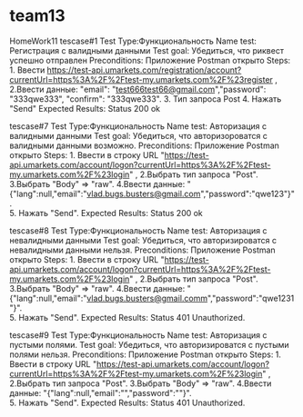 # team13
HomeWork11
tescase#1
Test Type:Функциональность
Name test: Регистрация с валидными данными 
Test goal: Убедиться, что риквест успешно отправлен
Preconditions: Приложение Postman открыто
Steps: 1. Ввести https://test-api.umarkets.com/registration/account?currentUrl=https%3A%2F%2Ftest-my.umarkets.com%2F%23register ,
2.Ввести данные: "email": "test666test66@gmail.com","password": "333qwe333", "confirm": "333qwe333". 3. Тип запроса Post 4. Нажать "Send"
Expected Results: Status 200 ok


tescase#7
Test Type:Функциональность
Name test: Авторизация с валидными данными 
Test goal: Убедиться, что авторизороватся с валидными данными возможно.
Preconditions: Приложение Postman открыто
Steps: 1. Ввести в строку URL "https://test-api.umarkets.com/account/logon?currentUrl=https%3A%2F%2Ftest-my.umarkets.com%2F%23login" ,
2.Выбрать тип запроса "Post". 
3.Выбрать "Body" => "raw". 
4.Ввести данные: "{"lang":null,"email":"vlad.bugs.busters@gmail.com","password":"qwe123"}".  
5. Нажать "Send".
Expected Results: Status 200 ok

tescase#8
Test Type:Функциональность
Name test: Авторизация с невалидными данными 
Test goal: Убедиться, что авторизироватся с невалидными данными нельзя.
Preconditions: Приложение Postman открыто
Steps: 1. Ввести в строку URL "https://test-api.umarkets.com/account/logon?currentUrl=https%3A%2F%2Ftest-my.umarkets.com%2F%23login" ,
2.Выбрать тип запроса "Post". 
3.Выбрать "Body" => "raw". 
4.Ввести данные: "{"lang":null,"email":"vlad.bugs.busters@gmail.comm","password":"qwe1231"}".  
5. Нажать "Send".
Expected Results: Status 401 Unauthorized.

tescase#9
Test Type:Функциональность
Name test: Авторизация с пустыми полями. 
Test goal: Убедиться, что авторизироватся с пустыми полями нельзя.
Preconditions: Приложение Postman открыто
Steps: 1. Ввести в строку URL "https://test-api.umarkets.com/account/logon?currentUrl=https%3A%2F%2Ftest-my.umarkets.com%2F%23login" ,
2.Выбрать тип запроса "Post". 
3.Выбрать "Body" => "raw". 
4.Ввести данные: "{"lang":null,"email":"","password":""}".  
5. Нажать "Send".
Expected Results: Status 401 Unauthorized.
